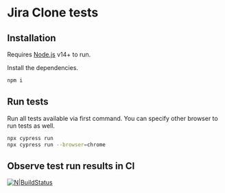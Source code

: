 # Jira Clone tests

## Installation

Requires [Node.js](npm) v14+ to run.

Install the dependencies.

```sh
npm i
```

## Run tests

Run all tests available via first command.
You can specify other browser to run tests as well.

```sh
npx cypress run
npx cypress run --browser=chrome
```

## Observe test run results in CI

[![N|BuildStatus](https://iili.io/QOkZWQ.png)](https://freeimage.host/i/QOkZWQ)
